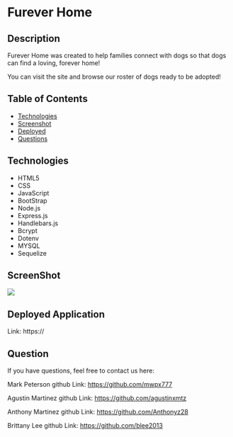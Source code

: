 # Furever Home
  ## Description
  Furever Home was created to help families connect with dogs so that dogs can find a loving, forever home!

  You can visit the site and browse our roster of dogs ready to be adopted!


  ## Table of Contents
  * [Technologies](#technologies)
  * [Screenshot](#screenshot)
  * [Deployed](#deployed)
  * [Questions](#questions)
  
  
  ## Technologies
  * HTML5
  * CSS
  * JavaScript
  * BootStrap
  * Node.js
  * Express.js
  * Handlebars.js
  * Bcrypt
  * Dotenv
  * MYSQL
  * Sequelize
  
  ## ScreenShot  
  <img src = ".public/assets/ScreenShot.png"/>
  
  ## Deployed Application
  Link: https://
  
  ## Question
  If you have questions, feel free to contact us here:
  
  Mark Peterson 
  github Link: https://github.com/mwpx777

  Agustin Martinez
  github Link: https://github.com/agustinxmtz

  Anthony Martinez
  github Link: https://github.com/Anthonyz28

  Brittany Lee
  github Link: https://github.com/blee2013
